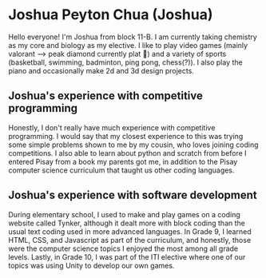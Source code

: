 # Joshua Peyton Chua (Joshua)

Hello everyone! I'm Joshua from block 11-B. I am currently taking chemistry as my core and biology as my elective. I like to play video games (mainly valorant --> peak diamond currently plat 🫥) and a variety of sports (basketball, swimming, badminton, ping pong, chess(?)). I also play the piano and occasionally make 2d and 3d design projects.

## Joshua's experience with competitive programming

Honestly, I don't really have much experience with competitive programming. I would say that my closest experience to this was trying some simple problems shown to me by my cousin, who loves joining coding competitions. I also able to learn about python and scratch from before I entered Pisay from a book my parents got me, in addition to the Pisay computer science curriculum that taught us other coding languages.

## Joshua's experience with software development

During elementary school, I used to make and play games on a coding website called Tynker, although it dealt more with block coding than the usual text coding used in more advanced languages. In Grade 9, I learned HTML, CSS, and Javascript as part of the curriculum, and honestly, those were the computer science topics I enjoyed the most among all grade levels. Lastly, in Grade 10, I was part of the ITI elective where one of our topics was using Unity to develop our own games.

